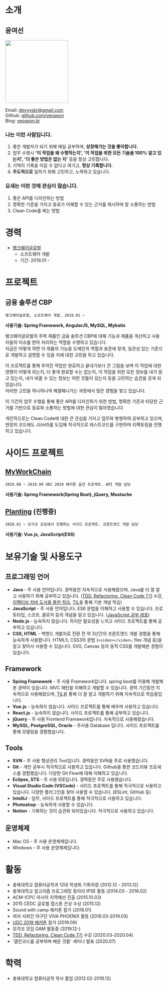 # 소개  

## 윤여선

<img src="https://user-images.githubusercontent.com/54384004/73608875-6e757f00-460b-11ea-8773-4f1088a0c276.jpeg" width="200" height="200">  

Email: devyyskr@gmail.com  
Github: [github.com/yeoseon](https://github.com/yeoseon)  
Blog: [yeoseon.kr](https://yeoseon.kr/)

### 나는 이런 사람입니다.  

1. 좋은 개발자가 되기 위해 매일 공부하며, **성장해가는 것을 좋아합니다.**  
2. 업무 수행시 **'이 작업을 왜 수행하는지', '이 작업을 위한 모든 기술을 100% 알고 있는지', '더 좋은 방법은 없는 지'** 등을 항상 고민합니다. 
3. 기억이 기록을 이길 수 없다고 여기고, **항상 기록합니다.**  
4. **주도적으로** 일하기 위해 고민하고, 노력하고 있습니다.  

### 요새는 이런 것에 관심이 많습니다.  

1. 좋은 API를 디자인하는 방법  
2. 명확한 기준을 가지고 동료가 이해할 수 있는 근거를 제시하며 잘 소통하는 방법  
3. Clean Code를 짜는 방법  

# 경력  

* [뱅크웨어글로벌](http://bankwareglobal.com/wp/)  
    * 소프트웨어 개발
    * 기간: 2019.01 -

# 프로젝트  

## 금융 솔루션 CBP  

```뱅크웨어글로벌, 소프트웨어 개발, 2019.01 ~```

**사용기술: Spring Framework, AngularJS, MySQL, Mybatis**

뱅크웨어글로벌의 주력 제품인 금융 솔루션 CBP에 대해 기능과 제품을 개선하고 사용자들의 이슈를 받아 처리하는 역할을 수행하고 있습니다.  
지금은 어떻게 하면 이 제품의 기능을 도메인의 역할과 표준에 맞게, 일관성 있는 기준으로 개발하고 설명할 수 있을 지에 대한 고민을 하고 있습니다.  

이 프로젝트를 통해 주어진 작업만 완료하고 끝내기보다 큰 그림을 보며 이 작업에 대한 영향이 어떻게 되는지, 더 좋게 완료할 수는 없는지, 이 작업을 위한 모든 정보를 내가 알고 있는지, 내가 바꿀 수 있는 정보는 어떤 것들이 있는지 등을 고민하는 습관을 갖게 되었습니다.  
이러한 고민을 하나하나씩 해결해나가는 과정에서 많은 경험을 쌓고 있습니다.  

이 기간의 업무 수행을 통해 좋은 API를 디자인하기 위한 방법, 명확한 기준과 타당한 근거를 기반으로 동료와 소통하는 방법에 대한 관심이 많아졌습니다.  

개인적으로는 Clean Code에 대한 큰 관심을 가지고 업무와 병행하여 공부하고 있으며, 현장의 코드에도 JUnit5를 도입해 적극적으로 테스트코드를 구현하며 리팩토링을 진행하고 있습니다.  

# 사이드 프로젝트  

## [MyWorkChain](https://github.com/yeoseon/MyWorkChain)    

```2019.08 ~ 2019.09 UDC 2019 해커톤 출전 프로젝트. API 개발 담당 ```  

**사용기술: Spring Framework(Spring Boot), jQuery, Mustache**

## [Planting](https://github.com/ga-m) (진행중)    

```2020.01 ~ 모각코 모임에서 진행하는 사이드 프로젝트. 프론트엔드 개발 담당 ```

**사용기술: Vue.js, JavaScript(ES6)**


# 보유기술 및 사용도구  

## 프로그래밍 언어  

* **Java** - 주 사용 언어입니다. 경력동안 지속적으로 사용해왔으며, Java를 더 잘 알고 사용하기 위해 공부하고 있습니다. ([TDD, Refactoring, Clean Code 7기](https://edu.nextstep.camp/c/8fWRxNWU/) 수강, [이펙티브 자바 도서를 통한 학습](https://github.com/yeoseon/effective-java), [TIL](https://github.com/yeoseon/tip-archive)을 통해 기본 개념 학습)    
* **JavaScript** - 주 사용 언어입니다. ES6 문법을 이해하고 사용할 수 있습니다. 프로토타입, 스코프, 클로저 등의 개념을 알고 있습니다. ([JavaScript 공부 레포](https://github.com/yeoseon/javascript))  
* **Node.js** - 능숙하지 않습니다. 하지만 필요성을 느끼고 사이드 프로젝트를 통해 공부하고 있습니다.  
* **CSS, HTML** - 백엔드 개발자로 전환 전 약 3년간의 프론트엔드 개발 경험을 통해 능숙하게 사용합니다. HTML5, CSS3의 문법 (```<video></video>```, flex 개념 등)을 알고 찾아서 사용할 수 있습니다. SVG, Canvas 등의 동적 CSS를 개발해본 경험이 있습니다.    

## Framework  

* **Spring Framework** - 주 사용 Framework입니다. spring boot를 이용해 개발해본 경력이 있습니다. MVC 패턴을 이해하고 개발할 수 있습니다. 경력 기간동안 지속적으로 사용해왔으며, [TIL](https://github.com/yeoseon/tip-archive)을 통해 더 잘 알고 개발하기 위해 지속적으로 학습중입니다.   
* **Vue.js** - 능숙하지 않습니다. 사이드 프로젝트를 통해 배우며 사용하고 있습니다.  
* **React.js** - 능숙하지 않습니다. 사이드 프로젝트를 통해 공부하고 있습니다.  
* **jQuery** - 주 사용 Frontend Framework입니다. 지속적으로 사용해왔습니다.  
* **MySQL, PostgreSQL, Oracle** - 주사용 Database 입니다. 사이드 프로젝트를 통해 모델링을 경험했습니다. 

## Tools  

* **SVN** - 주 사용 형상관리 Tool입니다. 경력동안 SVN을 주로 사용했습니다.  
* **Git** - 개인 공부시 적극적으로 사용하고 있습니다. Github을 통한 코드리뷰 프로세스를 경험했습니다. 다양한 Git Flow에 대해 이해하고 있습니다.  
* **Eclipse, STS** - 주 사용 IDE입니다. 경력동안 주로 사용했습니다.  
* **Visual Studio Code (VSCode)** - 사이드 프로젝트를 통해 적극적으로 사용하고 있습니다. 다양한 플러그인을 찾아 사용할 수 있습니다. (ESLint, GitHub 등)      
* **IntelliJ** - 업무, 사이드 프로젝트를 통해 적극적으로 사용하고 있습니다.  
* **Photoshop** - 능숙하게 사용할 수 있습니다.  
* **Notion** - 기록하는 것이 습관화 되어있습니다. 적극적으로 사용하고 있습니다. 


## 운영체제  

* Mac OS - 주 사용 운영체제입니다.  
* Windows - 주 사용 운영체제입니다.  

# 활동  

* 충북대학교 컴퓨터공학과 12대 학생회 기획차장 (2012.12 - 2013.12)
* 충북대학교 알고리즘 프로그래밍 동아리 IPSE 활동 (2014.03 - 2016.02)
* ACM-ICPC 아시아 지역예선 진출 (2015.10.03)
* 2015 CEDC 글로벌 캡스톤 은상 수상 (2015.12)  
* Sound with camp 해커톤 참가 (2016.01)
* 여자 사회인 야구단 VIVA PHOENIX 활동 (2016.03-2019.03)  
* [UDC 2019 해커톤](https://udc.upbit.com/special_event/hackaton) 참가 (2019.09)  
* 모각코 모임 GAM 활동중 (2019.12-)  
* [TDD, Refactoring, Clean Code 7기](https://edu.nextstep.camp/c/8fWRxNWU/) 수강 (2020.03-2020.04)
* '클린코드를 공부하며 배운 것들' 세미나 발표 (2020.07)  

# 학력  

* 충북대학교 컴퓨터공학 학사 졸업 (2012.02-2016.12)  
